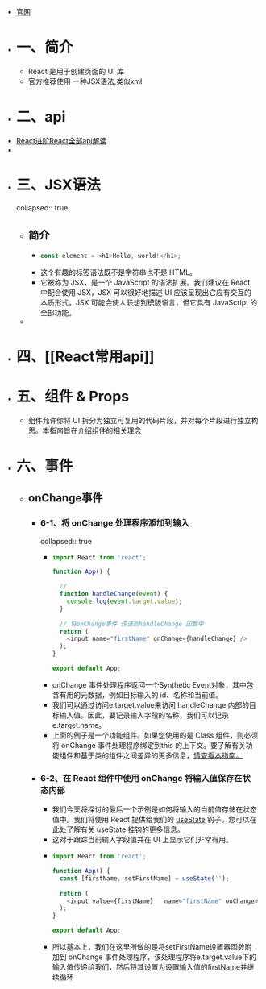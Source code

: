 - [官网](https://react.docschina.org/)
- # 一、简介
	- React 是用于创建页面的 UI 库
	- 官方推荐使用 一种JSX语法,类似xml
- # 二、api
- [React进阶React全部api解读](https://blog.csdn.net/weixin_43484007/article/details/124391509)
-
- # 三、JSX语法
  collapsed:: true
	- ## 简介
		- ```js
		  const element = <h1>Hello, world!</h1>;
		  ```
		- 这个有趣的标签语法既不是字符串也不是 HTML。
		- 它被称为 JSX，是一个 JavaScript 的语法扩展。我们建议在 React 中配合使用 JSX，JSX 可以很好地描述 UI 应该呈现出它应有交互的本质形式。JSX 可能会使人联想到模版语言，但它具有 JavaScript 的全部功能。
	-
- # 四、[[React常用api]]
- # 五、组件 & Props
	- 组件允许你将 UI 拆分为独立可复用的代码片段，并对每个片段进行独立构思。本指南旨在介绍组件的相关理念
- # 六、事件
	- ## onChange事件
		- ### 6-1、将 onChange 处理程序添加到输入
		  collapsed:: true
			- ```js
			  import React from 'react';
			  
			  function App() {
			  
			    // 
			    function handleChange(event) {
			      console.log(event.target.value);
			    }
			    
			    // 将onChange事件 传递到handleChange 函数中
			    return (
			      <input name="firstName" onChange={handleChange} />
			    );
			  }
			  
			  export default App;
			  ```
			- onChange 事件处理程序返回一个Synthetic Event对象，其中包含有用的元数据，例如目标输入的 id、名称和当前值。
			- 我们可以通过访问e.target.value来访问 handleChange 内部的目标输入值。因此，要记录输入字段的名称，我们可以记录e.target.name。
			- 上面的例子是一个功能组件。如果您使用的是 Class 组件，则必须将 onChange 事件处理程序绑定到this 的上下文。要了解有关功能组件和基于类的组件之间差异的更多信息，[请查看本指南。](https://upmostly.com/tutorials/react-functional-vs-class-components)
		- ### 6-2、在 React 组件中使用 onChange 将输入值保存在状态内部
			- 我们今天将探讨的最后一个示例是如何将输入的当前值存储在状态值中。我们将使用 React 提供给我们的 [useState](https://upmostly.com/tutorials/simplifying-react-state-and-the-usestate-hook) 钩子。您可以在此处了解有关 useState 挂钩的更多信息。
			- 这对于跟踪当前输入字段值并在 UI 上显示它们非常有用。
			- ```js
			  import React from 'react';
			  
			  function App() {
			    const [firstName, setFirstName] = useState('');
			    
			    return (
			      <input value={firstName}   name="firstName" onChange={e => setFirstName(e.target.value)} />
			    );
			  }
			  
			  export default App;
			  ```
			- 所以基本上，我们在这里所做的是将setFirstName设置器函数附加到 onChange 事件处理程序，该处理程序将e.target.value下的输入值传递给我们，然后将其设置为设置输入值的firstName并继续循环